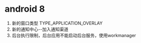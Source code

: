 # android 8
1. 新的窗口类型 TYPE_APPLICATION_OVERLAY
2. 新的通知中心--加入通知渠道
3. 后台执行限制，后台应用不能启动后台服务，使用workmanager